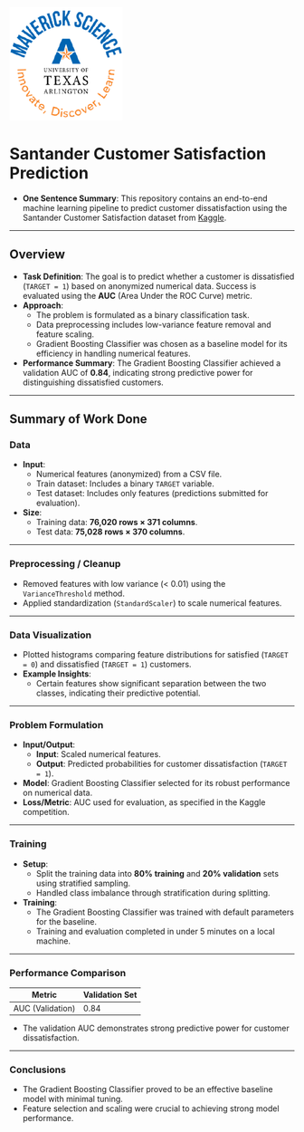 ![](UTA-DataScience-Logo.png)

# Santander Customer Satisfaction Prediction

* **One Sentence Summary**: This repository contains an end-to-end machine learning pipeline to predict customer dissatisfaction using the Santander Customer Satisfaction dataset from [Kaggle](https://www.kaggle.com/competitions/santander-customer-satisfaction/overview).

---

## Overview

- **Task Definition**: The goal is to predict whether a customer is dissatisfied (`TARGET = 1`) based on anonymized numerical data. Success is evaluated using the **AUC** (Area Under the ROC Curve) metric.
- **Approach**: 
  - The problem is formulated as a binary classification task.
  - Data preprocessing includes low-variance feature removal and feature scaling.
  - Gradient Boosting Classifier was chosen as a baseline model for its efficiency in handling numerical features.
- **Performance Summary**: The Gradient Boosting Classifier achieved a validation AUC of **0.84**, indicating strong predictive power for distinguishing dissatisfied customers.

---

## Summary of Work Done

### Data

- **Input**:
  - Numerical features (anonymized) from a CSV file.
  - Train dataset: Includes a binary `TARGET` variable.
  - Test dataset: Includes only features (predictions submitted for evaluation).
- **Size**:
  - Training data: **76,020 rows × 371 columns**.
  - Test data: **75,028 rows × 370 columns**.

---

### Preprocessing / Cleanup

- Removed features with low variance (< 0.01) using the `VarianceThreshold` method.
- Applied standardization (`StandardScaler`) to scale numerical features.

---

### Data Visualization

- Plotted histograms comparing feature distributions for satisfied (`TARGET = 0`) and dissatisfied (`TARGET = 1`) customers.
- **Example Insights**:
  - Certain features show significant separation between the two classes, indicating their predictive potential.

---

### Problem Formulation

- **Input/Output**:
  - **Input**: Scaled numerical features.
  - **Output**: Predicted probabilities for customer dissatisfaction (`TARGET = 1`).
- **Model**: Gradient Boosting Classifier selected for its robust performance on numerical data.
- **Loss/Metric**: AUC used for evaluation, as specified in the Kaggle competition.

---

### Training

- **Setup**:
  - Split the training data into **80% training** and **20% validation** sets using stratified sampling.
  - Handled class imbalance through stratification during splitting.
- **Training**:
  - The Gradient Boosting Classifier was trained with default parameters for the baseline.
  - Training and evaluation completed in under 5 minutes on a local machine.

---

### Performance Comparison

| **Metric**       | **Validation Set** | 
|-------------------|--------------------|
| AUC (Validation) | 0.84               |

- The validation AUC demonstrates strong predictive power for customer dissatisfaction.

---

### Conclusions

- The Gradient Boosting Classifier proved to be an effective baseline model with minimal tuning.
- Feature selection and scaling were crucial to achieving strong model performance.
